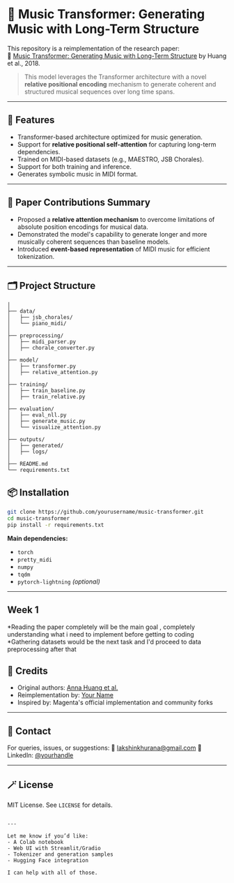 # 🎵 Music Transformer: Generating Music with Long-Term Structure

This repository is a reimplementation of the research paper:  
📄 [Music Transformer: Generating Music with Long-Term Structure](https://arxiv.org/abs/1809.04281) by Huang et al., 2018.

> This model leverages the Transformer architecture with a novel **relative positional encoding** mechanism to generate coherent and structured musical sequences over long time spans.

---

## 🚀 Features

- Transformer-based architecture optimized for music generation.
- Support for **relative positional self-attention** for capturing long-term dependencies.
- Trained on MIDI-based datasets (e.g., MAESTRO, JSB Chorales).
- Support for both training and inference.
- Generates symbolic music in MIDI format.

---

## 🧠 Paper Contributions Summary

- Proposed a **relative attention mechanism** to overcome limitations of absolute position encodings for musical data.
- Demonstrated the model's capability to generate longer and more musically coherent sequences than baseline models.
- Introduced **event-based representation** of MIDI music for efficient tokenization.

---

## 🗂️ Project Structure

```bashmusic-transformer/
│
├── data/
│   ├── jsb_chorales/
│   └── piano_midi/
│
├── preprocessing/
│   ├── midi_parser.py
│   ├── chorale_converter.py
│
├── model/
│   ├── transformer.py
│   ├── relative_attention.py
│
├── training/
│   ├── train_baseline.py
│   ├── train_relative.py
│
├── evaluation/
│   ├── eval_nll.py
│   ├── generate_music.py
│   └── visualize_attention.py
│
├── outputs/
│   ├── generated/
│   ├── logs/
│
├── README.md
└── requirements.txt

````

## 📦 Installation

```bash
git clone https://github.com/yourusername/music-transformer.git
cd music-transformer
pip install -r requirements.txt
```

**Main dependencies:**

* `torch`
* `pretty_midi`
* `numpy`
* `tqdm`
* `pytorch-lightning` *(optional)*

---

## Week 1
*Reading the paper completely will be the main goal , completely understanding what i need to implement before getting to coding 
*Gathering datasets would be the next task and I'd proceed to data preprocessing after that


## 🧠 Credits

* Original authors: [Anna Huang et al.](https://magenta.tensorflow.org/music-transformer)
* Reimplementation by: [Your Name](https://github.com/yourusername)
* Inspired by: Magenta's official implementation and community forks

---

## 📨 Contact

For queries, issues, or suggestions:
📧 [lakshinkhurana@gmail.com](mailto:lakshinkhurana@gmail.com)
👜 LinkedIn: [@yourhandle](https://twitter.com/yourhandle)

---

## 🪄 License

MIT License. See `LICENSE` for details.

```

---

Let me know if you’d like:
- A Colab notebook
- Web UI with Streamlit/Gradio
- Tokenizer and generation samples
- Hugging Face integration

I can help with all of those.
```
